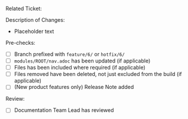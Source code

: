 Related Ticket: 

Description of Changes:
* Placeholder text

Pre-checks:
- [ ] Branch prefixed with `feature/6/` or `hotfix/6/`
- [ ] `modules/ROOT/nav.adoc` has been updated (if applicable)
- [ ] Files has been included where required (if applicable)
- [ ] Files removed have been deleted, not just excluded from the build (if applicable)
- [ ] (New product features only) Release Note added

Review:
- [ ] Documentation Team Lead has reviewed
